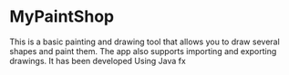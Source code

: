 # MyPaintShop

This is a basic painting and drawing tool that allows you to draw several shapes and paint them. The app also supports importing and exporting drawings. It has been developed Using Java fx
